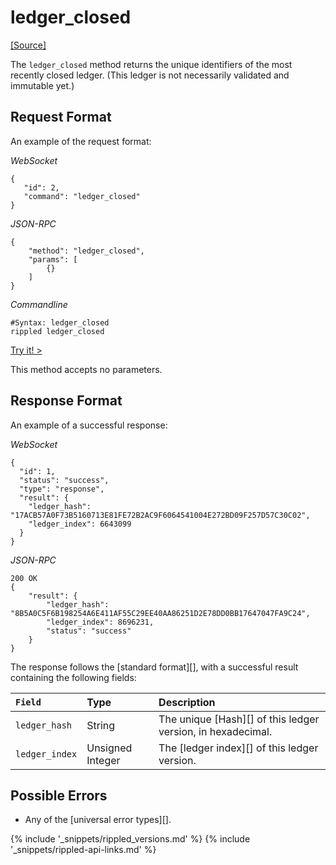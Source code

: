 # ledger_closed
[[Source]<br>](https://github.com/ripple/rippled/blob/master/src/ripple/rpc/handlers/LedgerClosed.cpp "Source")

The `ledger_closed` method returns the unique identifiers of the most recently closed ledger. (This ledger is not necessarily validated and immutable yet.)

## Request Format
An example of the request format:

<!-- MULTICODE_BLOCK_START -->

*WebSocket*

```
{
   "id": 2,
   "command": "ledger_closed"
}
```

*JSON-RPC*

```
{
    "method": "ledger_closed",
    "params": [
        {}
    ]
}
```

*Commandline*

```
#Syntax: ledger_closed
rippled ledger_closed
```

<!-- MULTICODE_BLOCK_END -->

[Try it! >](websocket-api-tool.html#ledger_closed)

This method accepts no parameters.

## Response Format
An example of a successful response:

<!-- MULTICODE_BLOCK_START -->

*WebSocket*

```
{
  "id": 1,
  "status": "success",
  "type": "response",
  "result": {
    "ledger_hash": "17ACB57A0F73B5160713E81FE72B2AC9F6064541004E272BD09F257D57C30C02",
    "ledger_index": 6643099
  }
}
```

*JSON-RPC*

```
200 OK
{
    "result": {
        "ledger_hash": "8B5A0C5F6B198254A6E411AF55C29EE40AA86251D2E78DD0BB17647047FA9C24",
        "ledger_index": 8696231,
        "status": "success"
    }
}
```

<!-- MULTICODE_BLOCK_END -->

The response follows the [standard format][], with a successful result containing the following fields:

| `Field`        | Type             | Description                              |
|:---------------|:-----------------|:-----------------------------------------|
| `ledger_hash`  | String           | The unique [Hash][] of this ledger version, in hexadecimal. |
| `ledger_index` | Unsigned Integer | The [ledger index][] of this ledger version.           |

## Possible Errors

* Any of the [universal error types][].


{% include '_snippets/rippled_versions.md' %}
{% include '_snippets/rippled-api-links.md' %}
